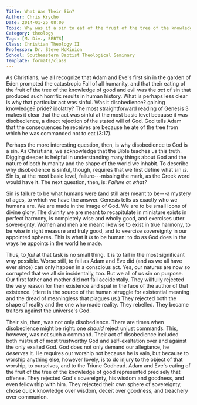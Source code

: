 ```yaml
---
Title: What Was Their Sin?
Author: Chris Krycho
Date: 2014-01-25 08:00
Topic: Why was it a sin to eat of the fruit of the tree of the knowledge of good and evil?
Category: theology
Tags: [M. Div., SEBTS]
Class: Christian Theology II
Professor: Dr. Steve McKinion
School: Southeastern Baptist Theological Seminary
Template: formats/class
---
```


As Christians, we all recognize that Adam and Eve's first sin in the garden of
Eden prompted the catastropic Fall of all humanity, and that their eating of the
fruit of the tree of the knowledge of good and evil was the *act* of sin that
produced such horrific results in human history. What is perhaps less clear is
why that particular act was sinful. Was it disobedience? gaining knowledge?
pride? idolatry? The most straightforward reading of Genesis 3 makes it clear
that the act was sinful at the most basic level because it was disobedience, a
direct rejection of the stated will of God. God tells Adam that the consequences
he receives are because he ate of the tree from which he was commanded not to
eat (3:17).

Perhaps the more interesting question, then, is why disobedience to God is a
sin. As Christians, we acknowledge that the Bible teaches us this truth. Digging
deeper is helpful in understanding many things about God and the nature of both
humanity and the shape of the world we inhabit. To describe why disobedience is
sinful, though, requires that we first define what sin *is*. Sin is, at the most
basic level, failure---missing the mark, as the Greek word would have it. The
next question, then, is: *Failure at what?*

Sin is failure to be what humans were (and still are) meant to be---a mystery of
ages, to which we have the answer. Genesis tells us exactly who we humans are.
We are made in the image of God. We are to be small icons of divine glory. The
divinity we are meant to recapitulate in miniature exists in perfect harmony, is
completely wise and wholly good, and exercises utter sovereignty. Women and men
are meant likewise to exist in true harmony, to be wise in right measure and
truly good, and to exercise sovereignty in our appointed spheres. This is what
it *is* to be human: to do as God does in the ways he appoints in the world he
made.

Thus, to *fail* at that task is no small thing. It is to fail in the most
significant way possible. Worse still, to fail as Adam and Eve did (and as we
all have ever since) can only happen in a conscious act. Yes, our natures are
now so corrupted that we all sin incidentally, too. But we all of us sin on
purpose. Our first father and mother did not fail accidentally. They willfully
rejected the very reason for their existence and spat in the face of the author
of that existence. (Here is the source of the human struggle for existential
meaning and the dread of meaningless that plagues us.) They rejected both the
shape of reality and the one who made reality. They rebelled. They became
traitors against the universe's God.

Their sin, then, was not only disobedience. There are times when disobedience
might be right: one *should* reject unjust commands. This, however, was not such
a command. Their act of disobedience included both mistrust of most trustworthy
God and self-exaltation over and against the only exalted God. God does not only
demand our allegiance, he *deserves* it. He requires our worship not because he
is vain, but because to worship anything else, however lovely, is to do injury
to the object of that worship, to ourselves, and to the Triune Godhead. Adam and
Eve's eating of the fruit of the tree of the knowledge of good represented
precisely that offense. They rejected God's sovereignty, his wisdom and
goodness, and even fellowship with him. They rejected their own sphere of
sovereignty, chose quick knowledge over wisdom, deceit over goodness, and
treachery over communion.
